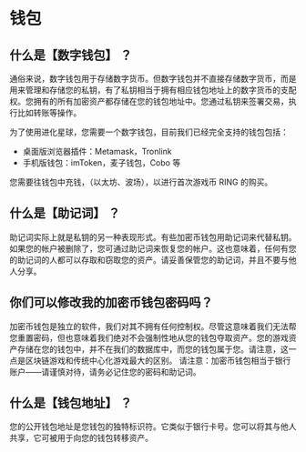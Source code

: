 # 钱包

## 什么是【数字钱包】 ？

通俗来说，数字钱包用于存储数字货币。但数字钱包并不直接存储数字货币，而是用来管理和存储您的私钥，有了私钥相当于拥有相应钱包地址上的数字货币的支配权。您拥有的所有加密资产都存储在您的钱包地址中。您通过私钥来签署交易，执行比如转账等操作。

为了使用进化星球，您需要一个数字钱包，目前我们已经完全支持的钱包包括：

* 桌面版浏览器插件：Metamask，Tronlink
* 手机版钱包：imToken，麦子钱包，Cobo 等

您需要往钱包中充钱，（以太坊、波场），以进行首次游戏币 RING 的购买。

## 什么是【助记词】 ？

助记词实际上就是私钥的另一种表现形式。有些加密币钱包用助记词来代替私钥。如果您的帐户被删除了，您可通过助记词来恢复您的帐户。这也意味着，任何有您的助记词的人都可以存取和窃取您的资产。请妥善保管您的助记词，并且不要与他人分享。

## 你们可以修改我的加密币钱包密码吗？

‌加密币钱包是独立的软件，我们对其不拥有任何控制权。尽管这意味着我们无法帮您重置密码，但也意味着我们绝对不会强制性地从您的钱包夺取资产。您的游戏资产存储在您的钱包中，并不在我们的数据库中，而您的钱包属于您。请注意，这一点是区块链游戏和传统中心化游戏最大的区别。
请注意：加密币钱包相当于银行账户——请谨慎对待，请务必记住您的密码和助记词。

## 什么是【钱包地址】 ？

您的公开钱包地址是您钱包的独特标识符。它类似于银行卡号。您可以将其与他人共享，它可被用于向您的钱包转移资产。  
